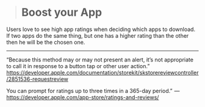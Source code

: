 >  #  Boost your App

Users love to see high app ratings when deciding which apps to download. If two apps do the same thing, but one has a higher rating than the other then he will be the chosen one.


-----------------
“Because this method may or may not present an alert, it’s not appropriate to call it in response to a button tap or other user action.”
https://developer.apple.com/documentation/storekit/skstorereviewcontroller/2851536-requestreview

You can prompt for ratings up to three times in a 365-day period.”
 — https://developer.apple.com/app-store/ratings-and-reviews/
